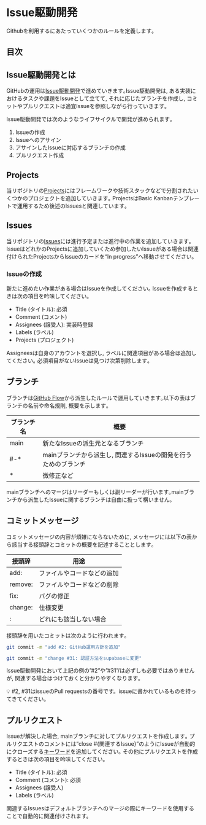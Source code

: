 # Issue駆動開発

Githubを利用するにあたっていくつかのルールを定義します｡

## 目次

## Issue駆動開発とは

GitHubの運用は[Issue駆動開発](https://gist.github.com/Enchan1207/0ea2c7a7d6a3c16aea5683435d1972f8)で進めていきます｡Issue駆動開発は, ある実装におけるタスクや課題をIssueとして立てて, それに応じたブランチを作成し, コミットやプルリクエストは適宜Issueを参照しながら行っていきます｡

Issue駆動開発では次のようなライフサイクルで開発が進められます｡

1. Issueの作成
2. Issueへのアサイン
3. アサインしたIssueに対応するブランチの作成
4. プルリクエスト作成

## Projects

当リポジトリの[Projects](https://github.com/ex10ds/U22/projects?type=classic)にはフレームワークや技術スタックなどで分割されたいくつかのプロジェクトを追加していきます｡
ProjectsはBasic Kanbanテンプレートで運用するため後述のIssuesと関連しています｡

## Issues

当リポジトリの[Issues](https://github.com/ex10ds/U22/issues)には進行予定または進行中の作業を追加していきます｡
IssueはどれかのProjectsに追加していくため参加したいIssueがある場合は関連付けられたProjectsからIssueのカードを“In progress”へ移動させてください｡

### Issueの作成

新たに進めたい作業がある場合はIssueを作成してください｡ Issueを作成するときは次の項目を吟味してください｡

- Title (タイトル): 必須
- Comment (コメント)
- Assignees (譲受人): 実装時登録
- Labels (ラベル)
- Projects (プロジェクト)

Assigneesは自身のアカウントを選択し, ラベルに関連項目がある場合は追加してください｡
必須項目がないIssueは見つけ次第削除します｡

## ブランチ

ブランチは[GitHub Flow](https://gist.github.com/Gab-km/3705015)から派生したルールで運用していきます｡以下の表はブランチの名前や命名規則, 概要を示します｡

| ブランチ名 | 概要 |
| --- | --- |
| main | 新たなIssueの派生元となるブランチ |
| #-* | mainブランチから派生し, 関連するIssueの開発を行うためのブランチ |
| * | 微修正など |

mainブランチへのマージはリーダーもしくは副リーダーが行います｡mainブランチから派生したIssueに関するブランチは自由に扱って構いません｡

## コミットメッセージ

コミットメッセージの内容が煩雑にならないために, メッセージには以下の表から該当する接頭辞とコミットの概要を記述することとします｡

| 接頭辞 | 用途 |
| --- | --- |
| add: | ファイルやコードなどの追加 |
| remove: | ファイルやコードなどの削除 |
| fix: | バグの修正 |
| change: | 仕様変更 |
| : | どれにも該当しない場合 |

接頭辞を用いたコミットは次のように行われます｡

```bash
git commit -m "add #2: GitHub運用方針を追加"
```

```bash
git commit -m "change #31: 認証方法をsupabaseに変更"
```

Issue駆動開発において上記の例の”#2”や”#31”/は必ずしも必要ではありませんが, 関連する場合はつけておくと分かりやすくなります｡

<aside>
💡 #2, #31はissueのPull requestsの番号です。issueに書かれているものを持ってきてください。

</aside>

## プルリクエスト

Issueが解決した場合, mainブランチに対してプルリクエストを作成します｡
プルリクエストのコメントには“close #{関連するIssue}”のようにIssueが自動的にクローズする[キーワード](https://docs.github.com/ja/issues/tracking-your-work-with-issues/linking-a-pull-request-to-an-issue)を追加してください｡
その他にプルリクエストを作成するときは次の項目を吟味してください｡

- Title (タイトル): 必須
- Comment (コメント): 必須
- Assignees (譲受人)
- Labels (ラベル)

関連するIssuesはデフォルトブランチへのマージの際にキーワードを使用することで自動的に関連付けされます。
